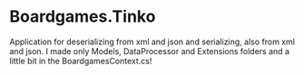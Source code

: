 # Boardgames.Tinko
Application for deserializing from xml and json and serializing, also from xml and json. I made only Models, DataProcessor and Extensions folders and a little bit in the BoardgamesContext.cs!
